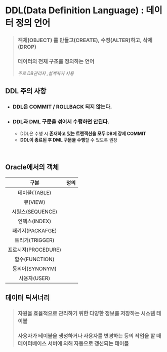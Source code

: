 # DDL(Data Definition Language) : 데이터 정의 언어
> ### **객체(OBJECT)** 를 만들고(CREATE), 수정(ALTER)하고, 삭제(DROP)
> ### 데이터의 **전체 구조를 정의**하는 언어
> *주로 DB관리자 ,설계자가 사용*  

## DDL 주의 사항
- ### DDL은 COMMIT / ROLLBACK 되지 않는다.
- ### DDL과 DML 구문을 섞어서 수행하면 안된다.
  - DDL은 수행 시 **존재하고 있는 트랜잭션을 모두 DB에 강제 COMMIT**
  - **DDL이 종료된 후 DML 구문을 수행**할 수 있도록 권장
</br>

## Oracle에서의 객체
|구분|정의|
|:--:|:--|
|테이블(TABLE)||
|뷰(VIEW)||
|시퀀스(SEQUENCE)||
|인덱스(INDEX)||
|패키지(PACKAFGE)||
|트리거(TRIGGER)||
|프로시져(PROCEDURE)||
|함수(FUNCTION)||
|동의어(SYNONYM)||
|사용자(USER)||

## 데이터 딕셔너리
> ### 자원을 효율적으로 관리하기 위한 다양한 정보를 저장하는 **시스템 테이블**
> ### 사용자가 테이블을 생성하거나 사용자를 변경하는 등의 작업을 할 때 데이터베이스 **서버에 의해 자동으로 갱신되는 테이블**

